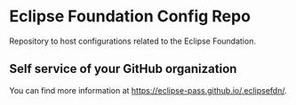 # Eclipse Foundation Config Repo

Repository to host configurations related to the Eclipse Foundation.

## Self service of your GitHub organization

You can find more information at <https://eclipse-pass.github.io/.eclipsefdn/>.
